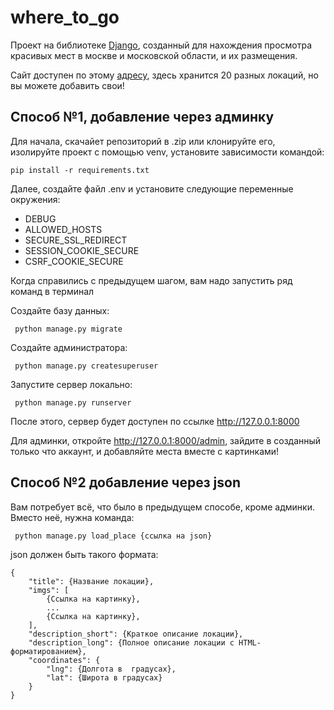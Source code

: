 # where_to_go
 Проект на библиотеке [Django](https://www.djangoproject.com/), созданный для нахождения просмотра красивых мест в москве и московской области, и их размещения.
 
 Сайт доступен по этому [адресу](https://ykyki4.pythonanywhere.com/), здесь хранится 20 разных локаций, но вы можете добавить свои!
 
 ## Способ №1, добавление через админку
 
 Для начала, скачайет репозиторий в .zip или клонируйте его, изолируйте проект с помощью venv, установите зависимости командой:
 ```
 pip install -r requirements.txt
 ```
 
 Далее, создайте файл .env и установите следующие переменные окружения:
 
 * DEBUG
 * ALLOWED_HOSTS
 * SECURE_SSL_REDIRECT
 * SESSION_COOKIE_SECURE
 * CSRF_COOKIE_SECURE

Когда справились с предыдущем шагом, вам надо запустить ряд команд в терминал

Создайте базу данных:

```
 python manage.py migrate
```

Создайте администратора:
```
 python manage.py createsuperuser
```

Запустите сервер локально:
```
 python manage.py runserver
```
 
После этого, сервер будет доступен по ссылке http://127.0.0.1:8000

Для админки, откройте http://127.0.0.1:8000/admin, зайдите в созданный только что аккаунт, и добавляйте места вместе с картинками!

## Способ №2 добавление через json

Вам потребует всё, что было в предыдущем способе, кроме админки. 
Вместо неё, нужна команда:

```
 python manage.py load_place {ссылка на json}
```

json должен быть такого формата:

```
{
    "title": {Название локации},
    "imgs": [
        {Cсылка на картинку},
        ...
        {Cсылка на картинку},
    ],
    "description_short": {Краткое описание локации},
    "description_long": {Полное описание локации с HTML-форматированием},
    "coordinates": {
        "lng": {Долгота в  градусах},
        "lat": {Широта в градусах}
    }
}
```
